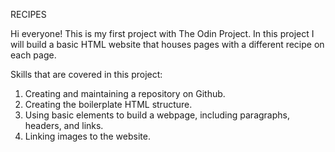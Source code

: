 RECIPES 

Hi everyone! This is my first project with The Odin Project. In this project I will build a basic HTML website that houses pages with a different recipe on each page. 


Skills that are covered in this project:

1. Creating and maintaining a repository on Github. 
2. Creating the boilerplate HTML structure. 
3. Using basic elements to build a webpage, including paragraphs, headers, and links. 
4. Linking images to the website. 
